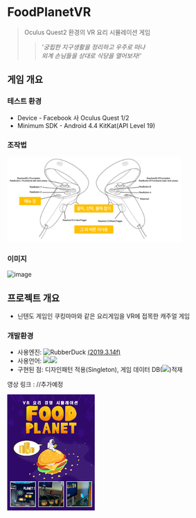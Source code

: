 FoodPlanetVR
============
>Oculus Quest2 환경의 VR 요리 시뮬레이션 게임   
>>*'궁핍한 지구생활을 정리하고 우주로 떠나    
>>외계 손님들을 상대로 식당을 열어보자!'*


## 게임 개요

### 테스트 환경
- Device - Facebook 사 Oculus Quest 1/2   
- Minimum SDK - Android 4.4 KitKat(API Level 19)

### 조작법
<img src="https://github.com/leehb105/FoodPlanetVR/blob/main/Assets/4.Images/Poster/controller.png" width="80%" height="60%" title="px(픽셀) 크기 설정" alt="image"></img>

### 이미지
<img src="https://github.com/leehb105/FoodPlanetVR/blob/main/Assets/4.Images/Poster/1.gif" width="40%" height="30%" title="px(픽셀) 크기 설정" alt="image"></img>

## 프로젝트 개요
- 닌텐도 게임인 쿠킹마마와 같은 요리게임을 VR에 접목한 캐주얼 게임

### 개발환경
- 사용엔진: <img src="https://upload.wikimedia.org/wikipedia/commons/thumb/1/19/Unity_Technologies_logo.svg/1280px-Unity_Technologies_logo.svg.png" width="90px" height="30px" title="unity_image" alt="RubberDuck"></img> [(2019.3.14f)](https://unity3d.com/unity/whats-new/2019.3.14 "2019.3.14 link")   
- 사용언어: <img src="https://img.shields.io/badge/C%20Sharp-239120?style=flat-square&logo=C%20Sharp&logoColor=white"/></a><img src="https://img.shields.io/badge/Visual%20Studio-5C2D91?style=flat-square&logo=Visual%20Studio&logoColor=white"/></a>   
- 구현된 점: 디자인패턴 적용(Singleton), 게임 데이터 DB(<img src="https://img.shields.io/badge/SQLite-003B57?style=flat-square&logo=SQLite&logoColor=white"/></a>)적재   
    
영상 링크 : //추가예정



<img src="https://github.com/leehb105/FoodPlanetVR/blob/main/Assets/4.Images/Poster/Poster.png" width="40%" height="30%" title="px(픽셀) 크기 설정" alt="image"></img>

